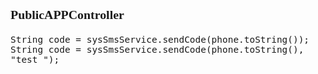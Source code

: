 <span  style="font-family: Simsun,serif; font-size: 17px; ">

### PublicAPPController

~~~
String code = sysSmsService.sendCode(phone.toString());
String code = sysSmsService.sendCode(phone.toString(), "test_");
~~~

</span>